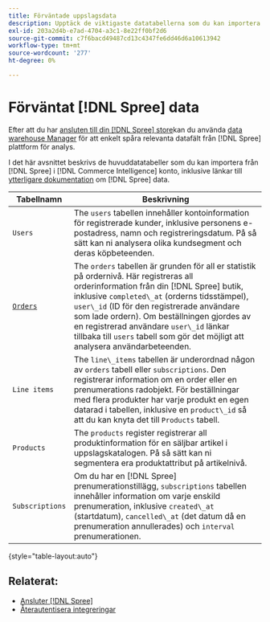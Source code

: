 ```yaml
---
title: Förväntade uppslagsdata
description: Upptäck de viktigaste datatabellerna som du kan importera från Spree till [!DNL Commerce Intelligence] konto.
exl-id: 203a2d4b-e7ad-4704-a3c1-8e22ff0bf2d6
source-git-commit: c7f6bacd49487cd13c4347fe6dd46d6a10613942
workflow-type: tm+mt
source-wordcount: '277'
ht-degree: 0%

---
```


# Förväntat [!DNL Spree] data

Efter att du har [ansluten till din [!DNL Spree] store](../../../data-analyst/importing-data/integrations/spree.md)kan du använda [data warehouse Manager](../../data-warehouse-mgr/tour-dwm.md) för att enkelt spåra relevanta datafält från [!DNL Spree] plattform för analys.

I det här avsnittet beskrivs de huvuddatatabeller som du kan importera från [!DNL Spree] i [!DNL Commerce Intelligence] konto, inklusive länkar till [ytterligare dokumentation](https://guides.spreecommerce.org/developer/addresses.html#address) om [!DNL Spree] data.

| **Tabellnamn** | **Beskrivning** |
|-----|-----|
| `Users` | The `users` tabellen innehåller kontoinformation för registrerade kunder, inklusive personens e-postadress, namn och registreringsdatum. På så sätt kan ni analysera olika kundsegment och deras köpbeteenden. |
| [`Orders`](https://guides.spreecommerce.org/developer/orders.html#overview) | The `orders` tabellen är grunden för all er statistik på ordernivå. Här registreras all orderinformation från din [!DNL Spree] butik, inklusive `completed\_at` (orderns tidsstämpel), `user\_id` (ID för den registrerade användare som lade ordern). Om beställningen gjordes av en registrerad användare `user\_id` länkar tillbaka till `users` tabell som gör det möjligt att analysera användarbeteenden. |
| `Line items` | The `line\_items` tabellen är underordnad någon av `orders` tabell eller `subscriptions`. Den registrerar information om en order eller en prenumerations radobjekt. För beställningar med flera produkter har varje produkt en egen datarad i tabellen, inklusive en `product\_id` så att du kan knyta det till `Products` tabell. |
| `Products` | The `products` register registrerar all produktinformation för en säljbar artikel i uppslagskatalogen. På så sätt kan ni segmentera era produktattribut på artikelnivå. |
| `Subscriptions` | Om du har en [!DNL Spree] prenumerationstillägg, `subscriptions` tabellen innehåller information om varje enskild prenumeration, inklusive `created\_at` (startdatum), `cancelled\_at` (det datum då en prenumeration annullerades) och `interval` prenumerationen. |

{style="table-layout:auto"}

## Relaterat:

* [Ansluter [!DNL Spree]](../integrations/spree.md)
* [Återautentisera integreringar](https://experienceleague.adobe.com/docs/commerce-knowledge-base/kb/how-to/mbi-reauthenticating-integrations.html)
